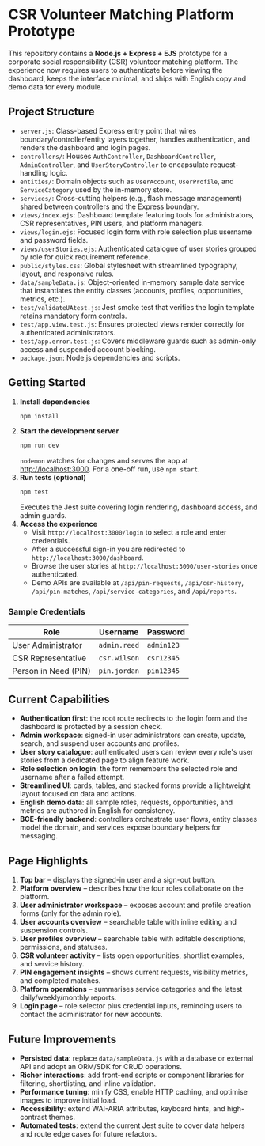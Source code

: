 # CSR Volunteer Matching Platform Prototype

This repository contains a **Node.js + Express + EJS** prototype for a corporate social responsibility (CSR) volunteer matching platform. The experience now requires users to authenticate before viewing the dashboard, keeps the interface minimal, and ships with English copy and demo data for every module.

## Project Structure
- `server.js`: Class-based Express entry point that wires boundary/controller/entity layers together, handles authentication, and renders the dashboard and login pages.
- `controllers/`: Houses `AuthController`, `DashboardController`, `AdminController`, and `UserStoryController` to encapsulate
  request-handling logic.
- `entities/`: Domain objects such as `UserAccount`, `UserProfile`, and `ServiceCategory` used by the in-memory store.
- `services/`: Cross-cutting helpers (e.g., flash message management) shared between controllers and the Express boundary.
- `views/index.ejs`: Dashboard template featuring tools for administrators, CSR representatives, PIN users, and platform managers.
- `views/login.ejs`: Focused login form with role selection plus username and password fields.
- `views/userStories.ejs`: Authenticated catalogue of user stories grouped by role for quick requirement reference.
- `public/styles.css`: Global stylesheet with streamlined typography, layout, and responsive rules.
- `data/sampleData.js`: Object-oriented in-memory sample data service that instantiates the entity classes (accounts, profiles, opportunities, metrics, etc.).
- `test/validateUAtest.js`: Jest smoke test that verifies the login template retains mandatory form controls.
- `test/app.view.test.js`: Ensures protected views render correctly for authenticated administrators.
- `test/app.error.test.js`: Covers middleware guards such as admin-only access and suspended account blocking.
- `package.json`: Node.js dependencies and scripts.

## Getting Started
1. **Install dependencies**
   ```bash
   npm install
   ```
2. **Start the development server**
   ```bash
   npm run dev
   ```
   `nodemon` watches for changes and serves the app at [http://localhost:3000](http://localhost:3000). For a one-off run, use `npm start`.
3. **Run tests (optional)**
   ```bash
   npm test
   ```
   Executes the Jest suite covering login rendering, dashboard access, and admin guards.
4. **Access the experience**
   - Visit `http://localhost:3000/login` to select a role and enter credentials.
   - After a successful sign-in you are redirected to `http://localhost:3000/dashboard`.
   - Browse the user stories at `http://localhost:3000/user-stories` once authenticated.
   - Demo APIs are available at `/api/pin-requests`, `/api/csr-history`, `/api/pin-matches`, `/api/service-categories`, and `/api/reports`.

### Sample Credentials
| Role | Username | Password |
| --- | --- | --- |
| User Administrator | `admin.reed` | `admin123` |
| CSR Representative | `csr.wilson` | `csr12345` |
| Person in Need (PIN) | `pin.jordan` | `pin12345` |

## Current Capabilities
- **Authentication first**: the root route redirects to the login form and the dashboard is protected by a session check.
- **Admin workspace**: signed-in user administrators can create, update, search, and suspend user accounts and profiles.
- **User story catalogue**: authenticated users can review every role's user stories from a dedicated page to align feature work.
- **Role selection on login**: the form remembers the selected role and username after a failed attempt.
- **Streamlined UI**: cards, tables, and stacked forms provide a lightweight layout focused on data and actions.
- **English demo data**: all sample roles, requests, opportunities, and metrics are authored in English for consistency.
- **BCE-friendly backend**: controllers orchestrate user flows, entity classes model the domain, and services expose boundary helpers for messaging.

## Page Highlights
1. **Top bar** – displays the signed-in user and a sign-out button.
2. **Platform overview** – describes how the four roles collaborate on the platform.
3. **User administrator workspace** – exposes account and profile creation forms (only for the admin role).
4. **User accounts overview** – searchable table with inline editing and suspension controls.
5. **User profiles overview** – searchable table with editable descriptions, permissions, and statuses.
6. **CSR volunteer activity** – lists open opportunities, shortlist examples, and service history.
7. **PIN engagement insights** – shows current requests, visibility metrics, and completed matches.
8. **Platform operations** – summarises service categories and the latest daily/weekly/monthly reports.
9. **Login page** – role selector plus credential inputs, reminding users to contact the administrator for new accounts.

## Future Improvements
- **Persisted data**: replace `data/sampleData.js` with a database or external API and adopt an ORM/SDK for CRUD operations.
- **Richer interactions**: add front-end scripts or component libraries for filtering, shortlisting, and inline validation.
- **Performance tuning**: minify CSS, enable HTTP caching, and optimise images to improve initial load.
- **Accessibility**: extend WAI-ARIA attributes, keyboard hints, and high-contrast themes.
- **Automated tests**: extend the current Jest suite to cover data helpers and route edge cases for future refactors.
